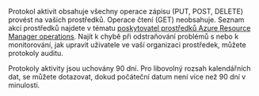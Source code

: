 Protokol aktivit obsahuje všechny operace zápisu (PUT, POST, DELETE) provést na vašich prostředků. Operace čtení (GET) neobsahuje. Seznam akcí prostředků najdete v tématu [poskytovatel prostředků Azure Resource Manager operations](../articles/active-directory/role-based-access-control-resource-provider-operations.md). Najít k chybě při odstraňování problémů s nebo k monitorování, jak upravit uživatele ve vaší organizaci prostředek, můžete protokoly auditu.

Protokoly aktivity jsou uchovány 90 dní. Pro libovolný rozsah kalendářních dat, se můžete dotazovat, dokud počáteční datum není více než 90 dní v minulosti.

